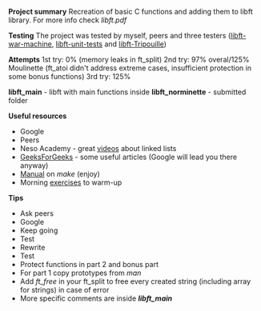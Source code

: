 **Project summary** 
Recreation of basic C functions and adding them to libft library. For more info check _libft.pdf_

**Testing**
The project was tested by myself, peers and three testers ([libft-war-machine](https://github.com/y3ll0w42/libft-war-machine), [libft-unit-tests](https://github.com/alelievr/libft-unit-test) and [libft-Tripouille](https://github.com/Tripouille/libftTester))

**Attempts**
1st try: 0% (memory leaks in ft_split)
2nd try: 97% overal/125% Moulinette (ft_atoi didn't address extreme cases, insufficient protection in some bonus functions)
3rd try: 125%

**libft_main** - libft with main functions inside
**libft_norminette** - submitted folder

**Useful resources**
* Google
* Peers
* Neso Academy - great [videos](https://youtu.be/xLetJpcjHS0) about linked lists
* [GeeksForGeeks](https://www.geeksforgeeks.org/) - some useful articles (Google will lead you there anyway)
* [Manual](https://www.gnu.org/software/make/manual/make.html#Suffix-Rules) on _make_ (enjoy)
* Morning [exercises](https://youtu.be/ECxYJcnvyMw) to warm-up

**Tips**
* Ask peers
* Google
* Keep going
* Test
* Rewrite
* Test
* Protect functions in part 2 and bonus part
* For part 1 copy prototypes from _man_
* Add _ft_free_ in your ft_split to free every created string (including array for strings) in case of error
* More specific comments are inside **_libft_main_**
